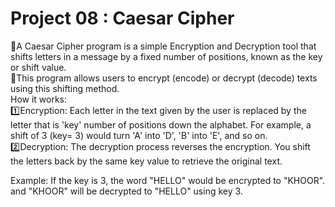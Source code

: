 # Project 08 : Caesar Cipher

🔸A Caesar Cipher program is a simple Encryption and Decryption tool that shifts letters in a message by a fixed number of positions, known as the key or shift value.
<br>
🔸This program allows users to encrypt (encode) or decrypt (decode) texts using this shifting method. 
<br>
How it works:
<br>
1️⃣Encryption: Each letter in the text given by the user is replaced by the letter that is 'key' number of positions down the alphabet. For example, a shift of 3 (key= 3) would turn 'A' into 'D', 'B' into 'E', and so on.
<br>
2️⃣Decryption: The decryption process reverses the encryption. You shift the letters back by the same key value to retrieve the original text.
<br>

Example: If the key is 3, the word "HELLO" would be encrypted to "KHOOR". and "KHOOR" will be decrypted to "HELLO" using key 3.
